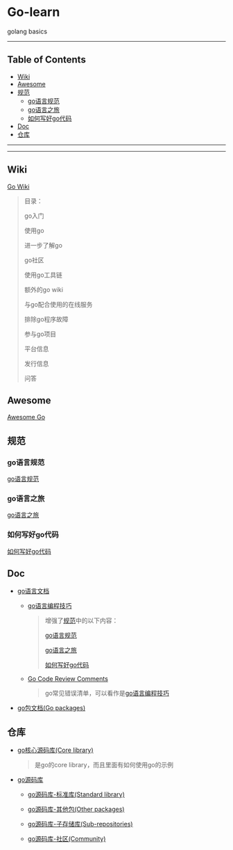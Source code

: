 # Go-learn

golang basics

---

## Table of Contents

<!-- vim-markdown-toc GFM -->

* [Wiki](#wiki)
* [Awesome](#awesome)
* [规范](#规范)
    * [go语言规范](#go语言规范)
    * [go语言之旅](#go语言之旅)
    * [如何写好go代码](#如何写好go代码)
* [Doc](#doc)
* [仓库](#仓库)

<!-- vim-markdown-toc -->

---

---

## Wiki

[Go Wiki](https://github.com/golang/go/wiki)

> 目录：
>
> go入门
>
> 使用go
>
> 进一步了解go
>
> go社区
>
> 使用go工具链
>
> 额外的go wiki
>
> 与go配合使用的在线服务
>
> 排除go程序故障
>
> 参与go项目
>
> 平台信息
>
> 发行信息
>
> 问答

## Awesome

[Awesome Go](https://awesome-go.com)

## 规范

### go语言规范

[go语言规范](https://golang.org/ref/spec)

### go语言之旅

[go语言之旅](https://tour.golang.org)

### 如何写好go代码

[如何写好go代码](https://golang.org/doc/code.html)

## Doc

- [go语言文档](https://golang.org/doc)

    - [go语言编程技巧](https://golang.org/doc/effective_go.html)

        > 增强了[规范](#规范)中的以下内容：
        >
        > [go语言规范](#go语言规范)
        >
        > [go语言之旅](#go语言之旅)
        >
        > [如何写好go代码](#如何写好go代码)

    - [Go Code Review Comments](https://github.com/golang/go/wiki/CodeReviewComments)

        > go常见错误清单，可以看作是[go语言编程技巧](#go语言编程技巧)

- [go包文档(Go packages)](https://godoc.org)

## 仓库

- [go核心源码库(Core library)](https://golang.org/src)

    > 是go的core library，而且里面有如何使用go的示例

- [go源码库](https://golang.org/pkg)

    - [go源码库-标准库(Standard library)](https://golang.org/pkg/#stdlib)

    - [go源码库-其他包(Other packages)](https://golang.org/pkg/#other)

    - [go源码库-子存储库(Sub-repositories)](https://golang.org/pkg/#subrepo)

    - [go源码库-社区(Community)](https://golang.org/pkg/#community)
